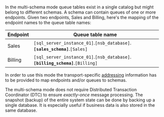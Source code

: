 In the multi-schema mode queue tables exist in a single catalog but might belong to different schemas. A schema can contain queues of one or more endpoints. Given two endpoints, Sales and Billing, here's the mapping of the endpoint names to the queue table names:

| Endpoint | Queue table name                                                      |
|----------|-----------------------------------------------------------------------|
| Sales    | `[sql_server_instance_01]`.`[nsb_database]`.**`[sales_schema]`**.`[Sales]`     |
| Billing  | `[sql_server_instance_01]`.`[nsb_database]`.**`[billing_schema]`**.`[Billing]` |

In order to use this mode the transport-specific [addressing](/transports/sql/addressing.md) information has to be provided to map endpoints and/or queues to schemas. 

The multi-schema mode does not require Distributed Transaction Coordinator (DTC) to ensure *exactly-once* message processing. The snapshot (backup) of the entire system state can be done by backing up a single database. It is especially useful if business data is also stored in the same database.